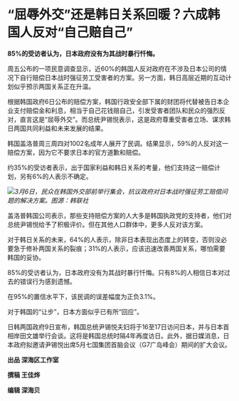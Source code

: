 # “屈辱外交”还是韩日关系回暖？六成韩国人反对“自己赔自己”

**85%的受访者认为，日本政府没有为其战时暴行忏悔。**

周五公布的一项民意调查显示，近60%的韩国人反对政府在不涉及日本公司的情况下自行赔偿日本战时强征劳工受害者的方案。另一方面，韩日高层近期的互动计划似乎预示两国关系正在升温。

根据韩国政府6日公布的赔偿方案，韩国行政安全部下属的财团将代替被告日本企业支付赔偿金和利息，相当于自己花钱赔自己，引发受害者团队和民众的强烈反对，直言这是“屈辱外交”。而总统尹锡悦表示，这是政府尊重受害者立场、谋求韩日两国共同利益和未来发展的结果。

韩国盖洛普周三周四对1002名成年人展开了民调。结果显示，59%的人反对这一赔偿方案，因为它不要求日本的官方道歉和赔偿。

约35%的受访者表示，出于国家利益和韩日关系的考量，他们支持这一赔偿计划，另有6%的人表示不确定。

![](https://inews.gtimg.com/om_bt/Odqkac5_mJx27EYG9VaDFrxCloL5rYTCvJgIUlfDUA0d8AA/1000)_3月6日，民众在韩国外交部前举行集会，抗议政府对日本战时强征劳工赔偿问题的解决方案。图源：韩联社_

盖洛普韩国公司表示，那些支持赔偿方案的人大多是韩国执政党的支持者，他们对总统尹锡悦给予了积极评价。但在其他人口群体中，更多人反对该方案。

对于韩日关系的未来，64%的人表示，除非日本表现出态度上的转变，否则没必要急于修补两国关系的裂痕；31%的人表示，应该迅速改善两国关系，哪怕需要韩国的妥协。

85%的受访者认为，日本政府没有为其战时暴行忏悔。只有8%的人相信日本对过去的错误行为感到遗憾。

在95%的置信水平下，该民调的误差幅度为正负3.1%。

对于韩国的“让步”，日本方面似乎已有所“回应”。

日韩两国政府9日宣布，韩国总统尹锡悦夫妇将于16至17日访问日本，并与日本首相岸田文雄举行会谈。这将是韩国总统时隔4年再度访日。此外，据日媒消息，日本政府拟邀请尹锡悦出席5月七国集团首脑会议（G7广岛峰会）期间的扩大会议。

**出品 深海区工作室**

**撰稿 王佳烨**

**编辑 深海贝**

